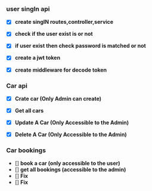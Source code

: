 ### user singIn api
- [X] **create singIN routes,controller,service**
- [X] **check if the user exist is or not**
- [X] **if user exist then check password is matched or not**
- [X] **create a  jwt token**
- [X] **create middleware for decode token**


### Car api
- [X] **Crate car (Only Admin can create)**
- [X] **Get all cars**
- [X] **Update A Car (Only Accessible to the Admin)**
- [X] **Delete A Car (Only Accessible to the Admin)**


### Car bookings 
- [] **book a car (only accessible to the user)**
- [] **get all bookings (accessible to the admin)**
- [] **Fix**
- [] **Fix**